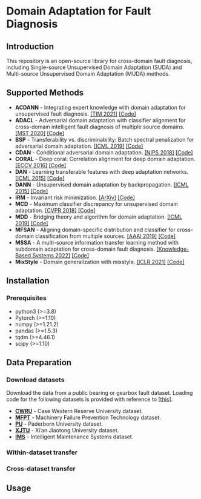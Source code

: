 # Domain Adaptation for Fault Diagnosis

## Introduction
This repository is an open-source library for cross-domain fault diagnosis, including Single-source Unsupervised Domain Adaptation (SUDA) and Multi-source Unsupervised Domain Adaptation (MUDA) methods.

## Supported Methods
- **ACDANN** - Integrating expert knowledge with domain adaptation for unsupervised fault diagnosis. [[TIM 2021]](https://ieeexplore.ieee.org/stamp/stamp.jsp?tp=&arnumber=9612159) [[Code]](/models/ACDANN.py)
- **ADACL** - Adversarial domain adaptation with classifier alignment for cross-domain intelligent fault diagnosis of multiple source domains. [[MST 2020]](https://iopscience.iop.org/article/10.1088/1361-6501/abcad4/pdf) [[Code]](/models/ADACL.py)
- **BSP** - Transferability vs. discriminability: Batch spectral penalization for adversarial domain adaptation. [[ICML 2019]](http://proceedings.mlr.press/v97/chen19i/chen19i.pdf) [[Code]](/models/BSP.py) 
- **CDAN** - Conditional adversarial domain adaptation. [[NIPS 2018]](http://papers.nips.cc/paper/7436-conditional-adversarial-domain-adaptation) [[Code]](/models/CDAN.py) 
- **CORAL** - Deep coral: Correlation alignment for deep domain adaptation. [[ECCV 2016]](https://arxiv.org/abs/1607.01719) [[Code]](/models/CORAL.py)
- **DAN** - Learning transferable features with deep adaptation networks. [[ICML 2015]](http://ise.thss.tsinghua.edu.cn/~mlong/doc/deep-adaptation-networks-icml15.pdf) [[Code]](/models/DAN.py)
- **DANN** - Unsupervised domain adaptation by backpropagation. [[ICML 2015]](http://proceedings.mlr.press/v37/ganin15.pdf) [[Code]](/models/DANN.py)
- **IRM** - Invariant risk minimization. [[ArXiv]](https://arxiv.org/abs/1907.02893) [[Code]](/models/IRM.py)
- **MCD** - Maximum classifier discrepancy for unsupervised domain adaptation. [[CVPR 2018]](http://openaccess.thecvf.com/content_cvpr_2018/papers/Saito_Maximum_Classifier_Discrepancy_CVPR_2018_paper.pdf) [[Code]](/models/MCD.py)
- **MDD** - Bridging theory and algorithm for domain adaptation. [[ICML 2019]](http://proceedings.mlr.press/v97/zhang19i/zhang19i.pdf) [[Code]](/models/MDD.py)
- **MFSAN** - Aligning domain-specific distribution and classifier for cross-domain classification from multiple sources. [[AAAI 2019]](https://ojs.aaai.org/index.php/AAAI/article/view/4551) [[Code]](/models/MFSAN.py) 
- **MSSA** - A multi-source information transfer learning method with subdomain adaptation for cross-domain fault diagnosis. [[Knowledge-Based Systems 2022]](https://reader.elsevier.com/reader/sd/pii/S0950705122001927?token=03BD384CA5D6E0E7E029B23C739C629913DE8F8BB37F6331F7D233FB6C57599BFFC86609EE63BE2F9FC43871D96A2F61&originRegion=us-east-1&originCreation=20230324021230) [[Code]](/models/MSSA.py)
- **MixStyle** - Domain generalization with mixstyle. [[ICLR 2021]](https://arxiv.org/abs/2104.02008) [[Code]](/models/MixStyle.py)

## Installation
### Prerequisites
*  python3 (>=3.8)
*  Pytorch (>=1.10)
*  numpy (>=1.21.2)
*  pandas (>=1.5.3)
*  tqdm (>=4.46.1)
*  scipy (>=1.10)

## Data Preparation
### Download datasets
Download the data from a public bearing or gearbox fault dataset. Loading code for the following datasets is provided with reference to [[this]](https://github.com/ZhaoZhibin/DL-based-Intelligent-Diagnosis-Benchmark).
- **[CWRU](https://engineering.case.edu/bearingdatacenter)** - Case Western Reserve University dataset.
- **[MFPT](https://www.mfpt.org/fault-data-sets)** - Machinery Failure Prevention Technology dataset.
- **[PU](https://mb.uni-paderborn.de/kat/forschung/datacenter/bearing-datacenter)** - Paderborn University dataset.
- **[XJTU](https://biaowang.tech/xjtu-sy-bearing-datasets)** - Xi’an Jiaotong University dataset.
- **[IMS](https://www.kaggle.com/datasets/vinayak123tyagi/bearing-dataset?resource=download)** - Intelligent Maintenance Systems dataset.

### Within-dataset transfer


### Cross-dataset transfer

## Usage



